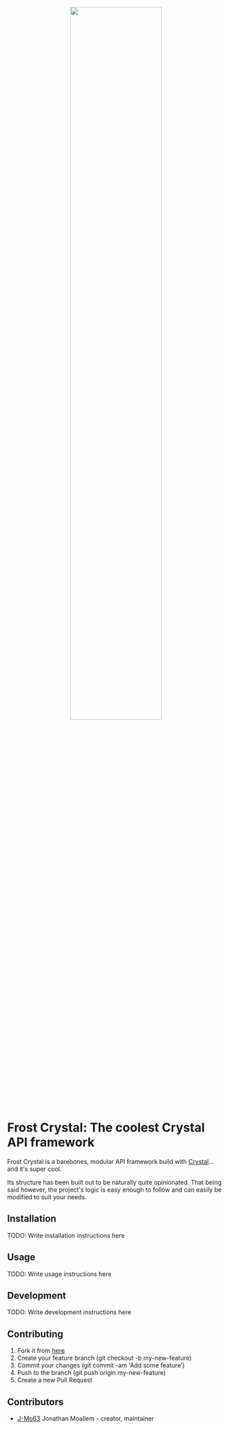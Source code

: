 <p align="center">
  <img src="https://i.imgur.com/74RCHjv.png" width="65%">
</p>

# Frost Crystal: The coolest Crystal API framework

Frost Crystal is a barebones, modular API framework build with [Crystal](https://crystal-lang.org)... and it's super cool.

Its structure has been built out to be naturally quite opinionated. That being said however, the project's logic is easy enough to follow and can easily be modified to suit your needs.

## Installation

TODO: Write installation instructions here

## Usage

TODO: Write usage instructions here

## Development

TODO: Write development instructions here

## Contributing

1. Fork it from [here](https://github.com/J-Mo63/frost-crystal/fork)
2. Create your feature branch (git checkout -b my-new-feature)
3. Commit your changes (git commit -am 'Add some feature')
4. Push to the branch (git push origin my-new-feature)
5. Create a new Pull Request

## Contributors

- [J-Mo63](https://github.com/J-Mo63) Jonathan Moallem - creator, maintainer
